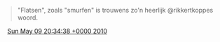> "Flatsen", zoals "smurfen" is trouwens zo'n heerlijk @rikkertkoppes woord\.

<img src="../../media/tweet.ico" width="12" /> [Sun May 09 20:34:38 +0000 2010](https://twitter.com/DromerDenker/status/13686535207)